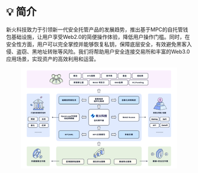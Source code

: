 # 💡 简介

新火科技致力于引领新一代安全托管产品的发展趋势，推出基于MPC的自托管钱包基础设施，让用户享受Web2.0的简便操作体验，降低用户操作门槛。同时，在安全性方面，用户可以完全掌控并能够恢复私钥，保障底层安全，有效避免黑客入侵、盗窃、黑地址转账等风险。我们将帮助用户安全连接交易所和丰富的Web3.0应用场景，实现资产的高效利用和运营。

<figure><img src="../images/assets/image (37).png" alt=""/><figcaption></figcaption></figure>

